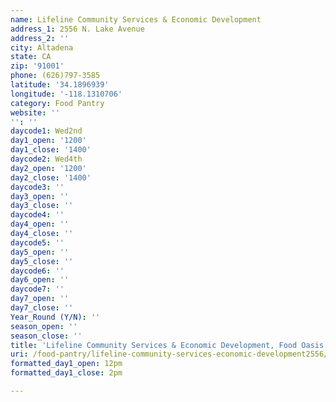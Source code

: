 ```yaml
---
name: Lifeline Community Services & Economic Development
address_1: 2556 N. Lake Avenue
address_2: ''
city: Altadena
state: CA
zip: '91001'
phone: (626)797-3585
latitude: '34.1896939'
longitude: '-118.1310706'
category: Food Pantry
website: ''
'': ''
daycode1: Wed2nd
day1_open: '1200'
day1_close: '1400'
daycode2: Wed4th
day2_open: '1200'
day2_close: '1400'
daycode3: ''
day3_open: ''
day3_close: ''
daycode4: ''
day4_open: ''
day4_close: ''
daycode5: ''
day5_open: ''
day5_close: ''
daycode6: ''
day6_open: ''
daycode7: ''
day7_open: ''
day7_close: ''
Year_Round (Y/N): ''
season_open: ''
season_close: ''
title: 'Lifeline Community Services & Economic Development, Food Oasis Los Angeles'
uri: /food-pantry/lifeline-community-services-economic-development2556/
formatted_day1_open: 12pm
formatted_day1_close: 2pm

---
```

